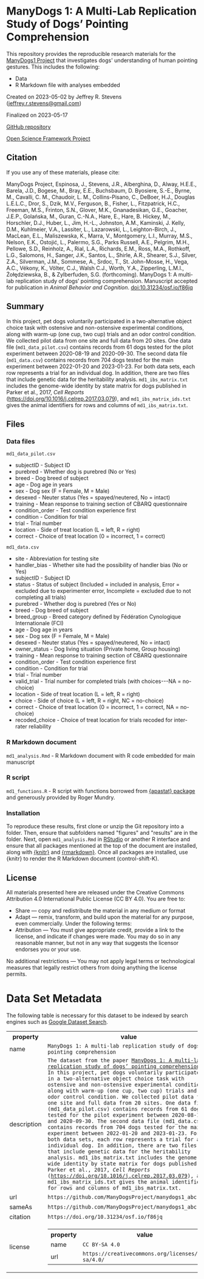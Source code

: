 # ManyDogs 1: A Multi-Lab Replication Study of Dogs’ Pointing Comprehension

This repository provides the reproducible research materials for the [ManyDogs1 Project](http://manydogs.org) that investigates dogs' understanding of human pointing gestures. This includes the following:

-   Data
-   R Markdown file with analyses embedded

Created on 2023-05-02 by Jeffrey R. Stevens (<jeffrey.r.stevens@gmail.com>)

Finalized on 2023-05-17

[GitHub repository](https://github.com/ManyDogsProject/manydogs1_abc)

[Open Science Framework Project](https://osf.io/9r5xf/)


## Citation

If you use any of these materials, please cite:

ManyDogs Project, Espinosa, J., Stevens, J.R., Alberghina, D., Alway, H.E.E., Barela, J.D., Bogese, M., Bray, E.E., Buchsbaum, D. Byosiere, S.-E., Byrne, M., Cavalli, C. M., Chaudoir, L. M., Collins-Pisano, C., DeBoer, H.J., Douglas L.E.L.C., Dror, S., Dzik, M.V., Ferguson, B., Fisher, L., Fitzpatrick, H.C., Freeman, M.S., Frinton, S.N., Glover, M.K., Gnanadesikan, G.E., Goacher, J.E.P., Golańska, M., Guran, C.-N.A., Hare, E., Hare, B. Hickey, M., Horschler, D.J., Huber, L., Jim, H.-L., Johnston, A.M., Kaminski, J. Kelly, D.M., Kuhlmeier, V.A., Lassiter, L., Lazarowski, L., Leighton-Birch, J., MacLean, E.L., Maliszewska, K., Marra, V., Montgomery, L.I., Murray, M.S., Nelson, E.K., Ostojić, L., Palermo, S.G., Parks Russell, A.E., Pelgrim, M.H., Pellowe, S.D., Reinholz, A., Rial, L.A., Richards, E.M., Ross, M.A., Rothkoff, L.G., Salomons, H., Sanger, J.K., Santos, L., Shirle, A.R., Shearer, S.J., Silver, Z.A., Silverman, J.M., Sommese, A., Srdoc, T., St. John-Mosse, H., Vega, A.C., Vékony, K., Völter, C.J., Walsh C.J., Worth, Y.A., Zipperling, L.M.I., Żołędziewska, B., & Zylberfuden, S.G. (forthcoming). ManyDogs 1: A multi-lab replication study of dogs’ pointing comprehension. Manuscript accepted for publication in _Animal Behavior and Cognition_. [doi:10.31234/osf.io/f86jq](https://doi.org/10.31234/osf.io/f86jq)


## Summary

In this project, pet dogs voluntarily participated in a two-alternative object choice task with ostensive and non-ostensive experimental conditions, along with warm-up (one cup, two cup) trials and an odor control condition. We collected pilot data from one site and full data from 20 sites. One data file (`md1_data_pilot.csv`) contains records from 61 dogs tested for the pilot experiment between 2020-08-19 and 2020-09-30. The second data file (`md1_data.csv`) contains records from 704 dogs tested for the main experiment between 2022-01-20 and 2023-01-23. For both data sets, each row represents a trial for an individual dog. In addition, there are two files that include genetic data for the heritability analysis. `md1_ibs_matrix.txt` includes the genome-wide identity by state matrix for dogs published in Parker et al., 2017, _Cell Reports_ (<https://doi.org/10.1016/j.celrep.2017.03.079>), and `md1_ibs_matrix_ids.txt` gives the animal identifiers for rows and columns of `md1_ibs_matrix.txt`.


## Files

### Data files

`md1_data_pilot.csv`

* subjectID - Subject ID
* purebred - Whether dog is purebred (No or Yes)
* breed - Dog breed of subject
* age - Dog age in years
* sex - Dog sex (F = Female, M = Male)
* desexed - Neuter status (Yes = spayed/neutered, No = intact)
* training - Mean response to training section of CBARQ questionnaire
* condition_order - Test condition experience first
* condition - Condition for trial
* trial - Trial number
* location - Side of treat location (L = left, R = right)
* correct - Choice of treat location (0 = incorrect, 1 = correct)

`md1_data.csv`

* site - Abbreviation for testing site
* handler_bias - Whether site had the possibility of handler bias (No or Yes)
* subjectID - Subject ID
* status - Status of subject (Included = included in analysis, Error = excluded due to experimenter error, Incomplete = excluded due to not completing all trials)
* purebred - Whether dog is purebred (Yes or No)
* breed - Dog breed of subject
* breed_group - Breed category defined by Fédération Cynologique Internationale (FCI)
* age - Dog age in years
* sex - Dog sex (F = Female, M = Male)
* desexed - Neuter status (Yes = spayed/neutered, No = intact)
* owner_status - Dog living situation (Private home, Group housing)
* training - Mean response to training section of CBARQ questionnaire
* condition_order - Test condition experience first
* condition - Condition for trial
* trial - Trial number
* valid_trial - Trial number for completed trials (with choices---NA = no-choice)
* location - Side of treat location (L = left, R = right)
* choice - Side of choice (L = left, R = right, NC = no-choice)
* correct - Choice of treat location (0 = incorrect, 1 = correct, NA = no-choice)
* recoded_choice - Choice of treat location for trials recoded for inter-rater reliability


### R Markdown document

`md1_analysis.Rmd` - R Markdown document with R code embedded for main manuscript


### R script

`md1_functions.R` - R script with functions borrowed from [{apastat} package](https://github.com/JeffreyRStevens/apastat) and generously provided by Roger Mundry.


### Installation

To reproduce these results, first clone or unzip the Git repository into a folder. Then, ensure that subfolders named "figures" and "results" are in the folder. Next, open `md1_analysis.Rmd` in [RStudio](https://rstudio.com) or another R interface and ensure that all packages mentioned at the top of the document are installed, along with [{knitr}](https://yihui.org/knitr/) and [{rmarkdown}](https://rmarkdown.rstudio.com/). Once all packages are installed, use {knitr} to render the R Markdown document (control-shift-K).


## License

All materials presented here are released under the Creative Commons Attribution 4.0 International Public License (CC BY 4.0). You are free to:

-   Share — copy and redistribute the material in any medium or format
-   Adapt — remix, transform, and build upon the material for any
    purpose, even commercially. Under the following terms:
-   Attribution — You must give appropriate credit, provide a link to the license, and indicate if changes were made. You may do so in any reasonable manner, but not in any way that suggests the licensor endorses you or your use.

No additional restrictions — You may not apply legal terms or technological measures that legally restrict others from doing anything the license permits.


# Data Set Metadata

The following table is necessary for this dataset to be indexed by search
engines such as <a href="https://g.co/datasetsearch">Google Dataset Search</a>.
<div itemscope itemtype="http://schema.org/Dataset">
<table>
<tr>
<th>property</th>
<th>value</th>
</tr>
<tr>
<td>name</td>
<td><code itemprop="name">ManyDogs 1: A multi-lab replication study of dogs’ pointing comprehension</code></td>
</tr>
<tr>
<td>description</td>
<td><code itemprop="description">The dataset from the paper <a href="https://doi.org/10.31234/osf.io/f86jq">ManyDogs 1: A multi-lab replication study of dogs’ pointing comprehension</a>. In this project, pet dogs voluntarily participated in a two-alternative object choice task with ostensive and non-ostensive experimental conditions, along with warm-up (one cup, two cup) trials and an odor control condition. We collected pilot data from one site and full data from 20 sites. One data file (md1_data_pilot.csv) contains records from 61 dogs tested for the pilot experiment between 2020-08-19 and 2020-09-30. The second data file (md1_data.csv) contains records from 704 dogs tested for the main experiment between 2022-01-20 and 2023-01-23. For both data sets, each row represents a trial for an individual dog. In addition, there are two files that include genetic data for the heritability analysis. md1_ibs_matrix.txt includes the genome-wide identity by state matrix for dogs published in Parker et al., 2017, <i>Cell Reports</i> (<a href="https://doi.org/10.1016/j.celrep.2017.03.079">https://doi.org/10.1016/j.celrep.2017.03.079</a>), and md1_ibs_matrix_ids.txt gives the animal identifiers for rows and columns of md1_ibs_matrix.txt.</code></td>
</tr>
</tr>
<tr>
<td>url</td>
<td><code itemprop="url">https://github.com/ManyDogsProject/manydogs1_abc</code></td>
</tr>
<tr>
<td>sameAs</td>
<td><code itemprop="sameAs">https://github.com/ManyDogsProject/manydogs1_abc</code></td>
</tr>
<tr>
<td>citation</td>
<td><code itemprop="citation">https://doi.org/10.31234/osf.io/f86jq</code></td>
</tr>
<tr>
<td>license</td>
<td>
<div itemscope itemtype="http://schema.org/CreativeWork" itemprop="license">
<table>
<tr>
<th>property</th>
<th>value</th>
</tr>
<tr>
<td>name</td>
<td><code itemprop="name">CC BY-SA 4.0</code></td>
</tr>
<tr>
<td>url</td>
<td><code itemprop="url">https://creativecommons.org/licenses/by-sa/4.0/</code></td>
</tr>
</table>
</div>
</td>
</tr>
</table>
</div>